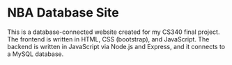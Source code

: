 # NBA Database Site
This is a database-connected website created for my CS340 final project.  The frontend is written in HTML, CSS (bootstrap), and JavaScript.  The backend is written in JavaScript via Node.js and Express, and it connects to a MySQL database.
